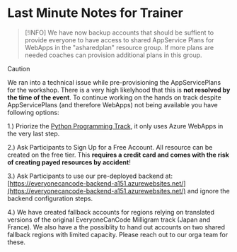 # Last Minute Notes for Trainer
> [!INFO]
> We have now backup accounts that should be suffient to provide everyone to have access to shared AppService Plans for WebApps in the "asharedplan" resource group. If more plans are needed coaches can provision additional plans in this group.

> [!CAUTION]
> We ran into a technical issue while pre-provisioning the AppServicePlans for the workshop. There is a very high likelyhood that this is **not resolved by the time of the event**.
> To continue working on the hands on track despite AppServicePlans (and therefore WebApps) not being available you have following options:
>
> 1.) Priorize the [Python Programming Track](https://github.com/microsoft/everyonecancode-us), it only uses Azure WebApps in the very last step.
>
> 2.) Ask Participants to Sign Up for a Free Account. All resource can be created on the free tier. This **requires a credit card and comes with the risk of creating payed resources by accident**!
>
> 3.) Ask Participants to use our pre-deployed backend at: [https://everyonecancode-backend-a151.azurewebsites.net/](https://everyonecancode-backend-a151.azurewebsites.net/) and ignore the backend configuration steps.
> 
> 4.) We have created fallback accounts for regions relying on translated versions of the original EveryoneCanCode Milligram track (Japan and France). We also have a the possiblity to hand out accounts on two shared fallback regions with limited capacity. Please reach out to our orga team for these.
